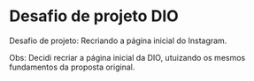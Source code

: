 # Desafio de projeto DIO

Desafio de projeto: Recriando a página inicial do Instagram.

Obs: Decidi recriar a página inicial da DIO, utuizando os mesmos fundamentos da proposta original.

